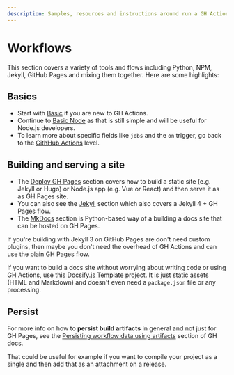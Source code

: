 ```yaml
---
description: Samples, resources and instructions around run a GH Actions workflow
---
```

# Workflows

This section covers a variety of tools and flows including Python, NPM, Jekyll, GitHub Pages and mixing them together. Here are some highlights:

## Basics

- Start with [Basic](basic.md) if you are new to GH Actions.
- Continue to [Basic Node](node/basic.md) as that is still simple and will be useful for Node.js developers.
- To learn more about specific fields like `jobs` and the `on` trigger, go back to the [GithHub Actions](../) level.

## Building and serving a site

- The [Deploy GH Pages](deploy-gh-pages) section covers how to build a static site (e.g. Jekyll or Hugo) or Node.js app (e.g. Vue or React) and then serve it as as GH Pages site.
- You can also see the [Jekyll](jekyll/) section which also covers a Jekyll 4 + GH Pages flow.
- The [MkDocs](mkdocs/) section is Python-based way of a building a docs site that can be hosted on GH Pages.

If you're building with Jekyll 3 on GitHub Pages are don't need custom plugins, then maybe you don't need the overhead of GH Actions and can use the plain GH Pages flow.

If you want to build a docs site without worrying about writing code or using GH Actions, use this [Docsify.js Template](https://michaelcurrin.github.io/docsify-js-template/#/) project. It is just static assets (HTML and Markdown) and doesn't even need a `package.json` file or any processing.

## Persist

For more info on how to **persist build artifacts** in general and not just for GH Pages, see the [Persisting workflow data using artifacts](https://docs.github.com/en/actions/configuring-and-managing-workflows/persisting-workflow-data-using-artifacts) section of GH docs.

That could be useful for example if you want to compile your project as a single and then add that as an attachment on a release.
